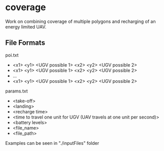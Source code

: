 # coverage
Work on combining coverage of multiple polygons and recharging of an energy limited UAV.

File Formats
------------
poi.txt
- \<x1\> \<y1\> \<UGV possible 1\> \<x2\> \<y2\> \<UGV possible 2\>
- \<x1\> \<y1\> \<UGV possible 1\> \<x2\> \<y2\> \<UGV possible 2\>
- ...
- \<x1\> \<y1\> \<UGV possible 1\> \<x2\> \<y2\> \<UGV possible 2\>

params.txt
- \<take-off\>
- \<landing\>
- \<recharge time\>
- \<time to travel one unit for UGV (UAV travels at one unit per second)\>
- \<battery levels\>
- \<file_name\>
- \<file_path\>

Examples can be seen in "./inputFiles" folder

